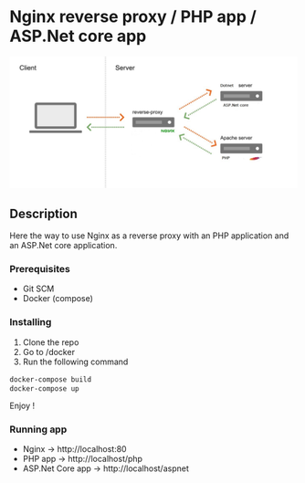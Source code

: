 # Nginx reverse proxy / PHP app / ASP.Net core app

![Screenshot](reverseProxy.png)

## Description

Here the way to use Nginx as a reverse proxy with an PHP application and an ASP.Net core application. 

### Prerequisites

- Git SCM 
- Docker (compose)

### Installing

1. Clone the repo
2. Go to /docker 
3. Run the following command

```
docker-compose build
docker-compose up
```

Enjoy !

### Running app 

- Nginx -> http://localhost:80
- PHP app -> http://localhost/php
- ASP.Net Core app -> http://localhost/aspnet